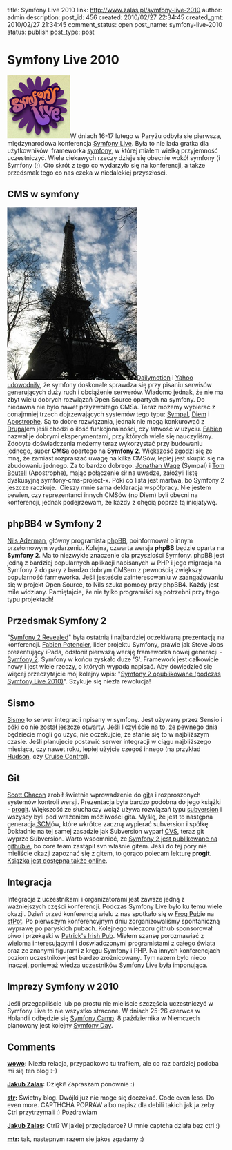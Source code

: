 title: Symfony Live 2010
link: http://www.zalas.pl/symfony-live-2010
author: admin
description: 
post_id: 456
created: 2010/02/27 22:34:45
created_gmt: 2010/02/27 21:34:45
comment_status: open
post_name: symfony-live-2010
status: publish
post_type: post

<!--W dniach 16-17 lutego odbyła się pierwsza międzynarodowa konferencja Symfony Live. Była to nie lada gratka dla użytkowników frameworka symfony, w której miałem wielką przyjemność uczestniczyć. Wiele ciekawych rzeczy dzieje się obecnie wokół symfony (i Symfony (;). Oto skrót z tego co wydarzyło się na konferencji, a także przedsmak tego co nas czeka w niedalekiej przyszłości.-->

# Symfony Live 2010

![sflive2010](/uploads/wp//2010/02/sflive2010.png)W dniach 16-17 lutego w Paryżu odbyła się pierwsza, międzynarodowa konferencja [Symfony Live](http://www.symfony-live.com/). Była to nie lada gratka dla użytkowników  frameworka [symfony](http://www.symfony-project.org/), w której miałem wielką przyjemność uczestniczyć. Wiele ciekawych rzeczy dzieje się obecnie wokół symfony (i Symfony (;). Oto skrót z tego co wydarzyło się na konferencji, a także przedsmak tego co nas czeka w niedalekiej przyszłości. 

## CMS w symfony

![Wieża Eiffla](/uploads/wp//2010/02/eiffel-tower-300x400.jpg)[Dailymotion](http://www.dailymotion.com/) i [Yahoo](http://www.yahoo.com/) [udowodniły](http://www.symfony-project.org/blog/category/Case+studies), że symfony doskonale sprawdza się przy pisaniu serwisów generujących duży ruch i obciążenie serwerów. Wiadomo jednak, że nie ma zbyt wielu dobrych rozwiązań Open Source opartych na symfony. Do niedawna nie było nawet przyzwoitego CMSa. Teraz możemy wybierać z conajmniej trzech dojrzewających systemów tego typu: [Sympal](http://www.sympalphp.org/), [Diem](http://diem-project.org/) i [Apostrophe](http://www.apostrophenow.com/). Są to dobre rozwiązania, jednak nie mogą konkurować z [Drupal](http://drupal.org/)em jeśli chodzi o ilość funkcjonalności, czy łatwość w użyciu. [Fabien](http://twitter.com/fabpot) nazwał je dobrymi eksperymentami, przy których wiele się nauczyliśmy. Zdobyte doświadczenia możemy teraz wykorzystać przy budowaniu jednego, super **CMS**a opartego na **Symfony 2**. Większość zgodzi się ze mną, że zamiast rozpraszać uwagę na kilka CMSów, lepiej jest skupić się na zbudowaniu jednego. Za to bardzo dobrego. [Jonathan Wage](http://twitter.com/jwage) (Sympal) i [Tom Boutell](http://twitter.com/tommybgoode) (Apostrophe), mając połączenie sił na uwadze, założyli listę dyskusyjną symfony-cms-project-x. Póki co lista jest martwa, bo Symfony 2 jeszcze raczkuje.  Cieszy mnie sama deklaracja współpracy. Nie jestem pewien, czy reprezentanci innych CMSów (np Diem) byli obecni na konferencji, jednak podejrzewam, że każdy z chęcią poprze tą inicjatywę. 

## phpBB4 w Symfony 2

[Nils Aderman](http://twitter.com/naderman), główny programista [phpBB](http://www.phpbb.com/), poinformował o innym przełomowym wydarzeniu. Kolejna, czwarta wersja **phpBB** będzie oparta na **Symfony 2**. Ma to niezwykłe znaczenie dla przyszlości Symfony. phpBB jest jedną z bardziej popularnych aplikacji napisanych w PHP i jego migracja na Symfony 2 do pary z bardzo dobrym CMSem z pewnością zwiększy popularność farmeworka. Jeśli jesteście zainteresowaniu w zaangażowaniu się w projekt Open Source, to Nils szuka pomocy przy phpBB4. Każdy jest mile widziany. Pamiętajcie, że nie tylko programiści są potrzebni przy tego typu projektach! 

## Przedsmak Symfony 2

"[Symfony 2 Revealed](http://www.slideshare.net/fabpot/symfony-20-revealed)" była ostatnią i najbardziej oczekiwaną prezentacją na konferencji. [Fabien Potencier](http://twitter.com/fabpot), lider projektu Symfony, prawie jak Steve Jobs prezentujący iPada, odsłonił pierwszą wersję frameworka nowej generacji - [Symfony 2](http://symfony-reloaded.org/). Symfony w końcu zyskało duże 'S'. Framework jest całkowicie nowy i jest wiele rzeczy, o których wypada napisać. Aby dowiedzieć się więcej przeczytajcie mój kolejny wpis: "[Symfony 2 opublikowane (podczas Symfony Live 2010)](/symfony-2-opublikowane-podczas-symfony-live-2010)". Szykuje się niezła rewolucja! 

## Sismo

[Sismo](http://ci.symfony-project.org/) to serwer integracji npisany w symfony. Jest używany przez Sensio i póki co nie został jeszcze otwarty. Jeśli liczyliście na to, że pewnego dnia będziecie mogli go użyć, nie oczekujcie, że stanie się to w najbliższym czasie. Jeśli planujecie postawić serwer integracji w ciągu najbliższego miesiąca, czy nawet roku, lepiej użyjcie czegoś innego (na przykład [Hudson](https://hudson.dev.java.net/), czy [Cruise Control](http://www.phpundercontrol.org/)). 

## Git

[Scott Chacon](http://twitter.com/chacon) zrobił świetnie wprowadzenie do [git](http://git-scm.com/)a i rozproszonych systemów kontroli wersji. Prezentacja była bardzo podobna do jego książki - [progit](http://progit.org/book/). Większość ze słuchaczy wciąż używa rozwiązań typu [subversion](http://subversion.tigris.org/) i wszyscy byli pod wrażeniem móżliwości gita. Myślę, że jest to następna generacja[ SCM](http://en.wikipedia.org/wiki/Source_Code_Management)ów, które wkrótce zaczną wypierać subversion i spółkę. Dokładnie na tej samej zasadzie jak Subversion wyparł [CVS](http://www.nongnu.org/cvs/), teraz git wyprze Subversion. Warto wspomnieć, że [Symfony 2 jest publikowane na githubie](http://github.com/symfony/symfony), bo core team zastąpił svn właśnie gitem. Jeśli do tej pory nie mieliście okazji zapoznać się z gitem, to gorąco polecam lekturę **progit**. [Książka jest dostępna także online](http://progit.org/book/). 

## Integracja

Integracja z uczestnikami i organizatorami jest zawsze jedną z ważniejszych części konferencji. Podczas Symfony Live było ku temu wiele okazji. Dzień przed konferencją wielu z nas spotkało się w [Frog Pub](http://www.frogpubs.com/)ie na [sfPot](http://twitter.com/#search?q=%23sfpot). Po pierwszym konferencyjnym dniu zorganizowaliśmy spontaniczną wyprawę po paryskich pubach. Kolejnego wieczoru github sponsorował piwo i przekąski w [Patrick's Irish Pub](http://maps.google.com/maps?f=q&source=s_q&hl=en&g=33+Rue+de+Montreuil,+75011+Paris,+France&q=Patrick's+Irish+Pub+paris&ie=UTF8&hq=Patrick's+Irish+Pub&hnear=Paris,+France&ll=48.852743,2.386265&spn=0.073419,0.135784&z=13&iwloc=A). Miałem szansę porozmawiać z wieloma interesującymi i doświadczonymi programistami z całego świata oraz ze znanymi figurami z kręgu Symfony i PHP. Na innych konferencjach poziom uczestników jest bardzo zróżnicowany. Tym razem było nieco inaczej, ponieważ wiedza uczestników Symfony Live była imponująca. 

## Imprezy Symfony w 2010

Jeśli przegapiliście lub po prostu nie mieliście szczęścia uczestniczyć w Symfony Live to nie wszystko stracone. W dniach 25-26 czerwca w Holandii odbędzie się [Symfony Camp](http://www.symfonycamp.com/). 8 października w Niemczech planowany jest kolejny [Symfony Day](http://www.symfonyday.com/en/).

## Comments

**[wowo](#2984 "2010-03-03 13:57:45"):** Niezła relacja, przypadkowo tu trafiłem, ale co raz bardziej podoba mi się ten blog :-)

**[Jakub Zalas](#2985 "2010-03-04 22:49:36"):** Dzięki! Zapraszam ponownie :)

**[str](#2988 "2010-03-10 06:58:31"):** Świetny blog. Dwójki juz nie moge się doczekać. Code even less. Do even more. CAPTHCHA POPRAW albo napisz dla debili takich jak ja zeby Ctrl przytrzymali :) Pozdrawiam

**[Jakub Zalas](#2989 "2010-03-10 10:45:49"):** Ctrl? W jakiej przeglądarce? U mnie captcha działa bez ctrl :)

**[mtr](#2993 "2010-03-22 16:32:34"):** tak, nastepnym razem sie jakos zgadamy :)

